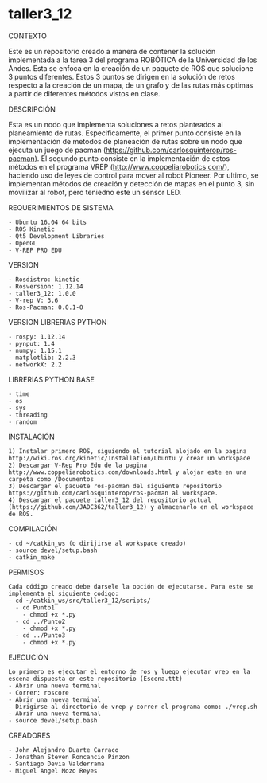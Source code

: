 # taller3_12
CONTEXTO

Este es un repositorio creado a manera de contener la solución implementada a la tarea 3 del programa ROBÓTICA de la Universidad de los Andes. Esta se enfoca en la creación de un paquete de ROS que solucione 3 puntos diferentes. Estos 3 puntos se dirigen en la solución de retos respecto a la creación de un mapa, de un grafo y de las rutas más optimas a partir de diferentes métodos vistos en clase.

DESCRIPCIÓN

Esta es un nodo que implementa soluciones a retos planteados al planeamiento de rutas.
Especificamente, el primer punto consiste en la implementación de metodos de planeación de rutas sobre un nodo que ejecuta un juego de pacman (https://github.com/carlosquinterop/ros-pacman). El segundo punto consiste en la implementación de estos métodos en el programa VREP (http://www.coppeliarobotics.com/), haciendo uso de leyes de control para mover al robot Pioneer. Por ultimo, se implementan métodos de creación y detección de mapas en el punto 3, sin movilizar al robot, pero teniedno este un sensor LED.

REQUERIMIENTOS DE SISTEMA

	- Ubuntu 16.04 64 bits
	- ROS Kinetic
	- Qt5 Development Libraries
	- OpenGL
	- V-REP PRO EDU

VERSION

	- Rosdistro: kinetic
	- Rosversion: 1.12.14
	- taller3_12: 1.0.0
	- V-rep V: 3.6
	- Ros-Pacman: 0.0.1-0
	
VERSION LIBRERIAS PYTHON

	- rospy: 1.12.14
	- pynput: 1.4
  	- numpy: 1.15.1
	- matplotlib: 2.2.3
 	- networkX: 2.2
	 
LIBRERIAS PYTHON BASE
	
	- time
	- os
	- sys
	- threading
	- random
  
INSTALACIÓN

	1) Instalar primero ROS, siguiendo el tutorial alojado en la pagina http://wiki.ros.org/kinetic/Installation/Ubuntu y crear un workspace
	2) Descargar V-Rep Pro Edu de la pagina http://www.coppeliarobotics.com/downloads.html y alojar este en una carpeta como /Documentos
  	3) Descargar el paquete ros-pacman del siguiente repositorio https://github.com/carlosquinterop/ros-pacman al workspace.
	4) Descargar el paquete taller3_12 del repositorio actual (https://github.com/JADC362/taller3_12) y almacenarlo en el workspace de ROS. 
				
COMPILACIÓN

	- cd ~/catkin_ws (o dirijirse al workspace creado)
	- source devel/setup.bash
	- catkin_make
PERMISOS

	Cada código creado debe darsele la opción de ejecutarse. Para este se implementa el siguiente codigo:
	- cd ~/catkin_ws/src/taller3_12/scripts/
	  - cd Punto1
		- chmod +x *.py 
	  - cd ../Punto2
		- chmod +x *.py 
	  - cd ../Punto3
		- chmod +x *.py 

EJECUCIÓN

	Lo primero es ejecutar el entorno de ros y luego ejecutar vrep en la escena dispuesta en este repositorio (Escena.ttt)
	- Abrir una nueva terminal
	- Correr: roscore
	- Abrir una nueva terminal
  	- Dirigirse al directorio de vrep y correr el programa como: ./vrep.sh
  	- Abrir una nueva terminal
	- source devel/setup.bash
	
CREADORES

	- John Alejandro Duarte Carraco
	- Jonathan Steven Roncancio Pinzon
	- Santiago Devia Valderrama
	- Miguel Angel Mozo Reyes
